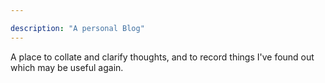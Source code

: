 ```yaml
---

description: "A personal Blog"
---
```


A place to collate and clarify thoughts, and to record things I've found out which may be useful again.



